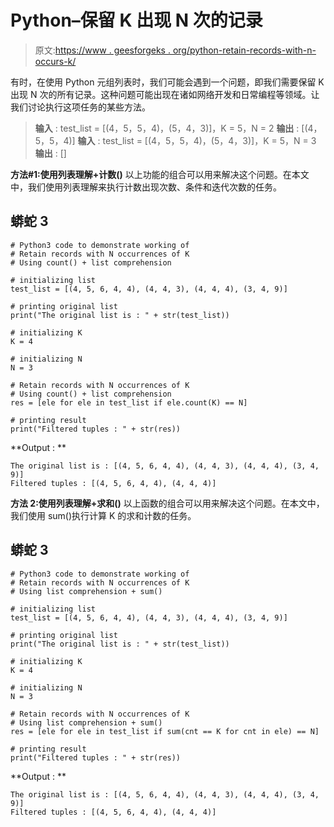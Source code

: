 # Python–保留 K 出现 N 次的记录

> 原文:[https://www . geesforgeks . org/python-retain-records-with-n-occurs-k/](https://www.geeksforgeeks.org/python-retain-records-with-n-occurrences-of-k/)

有时，在使用 Python 元组列表时，我们可能会遇到一个问题，即我们需要保留 K 出现 N 次的所有记录。这种问题可能出现在诸如网络开发和日常编程等领域。让我们讨论执行这项任务的某些方法。

> **输入** : test_list = [(4，5，5，4)，(5，4，3)]，K = 5，N = 2
> **输出** : [(4，5，5，4)]
> **输入** : test_list = [(4，5，5，4)，(5，4，3)]，K = 5，N = 3
> **输出** : []

**方法#1:使用列表理解+计数()**
以上功能的组合可以用来解决这个问题。在本文中，我们使用列表理解来执行计数出现次数、条件和迭代次数的任务。

## 蟒蛇 3

```
# Python3 code to demonstrate working of
# Retain records with N occurrences of K
# Using count() + list comprehension

# initializing list
test_list = [(4, 5, 6, 4, 4), (4, 4, 3), (4, 4, 4), (3, 4, 9)]

# printing original list
print("The original list is : " + str(test_list))

# initializing K
K = 4

# initializing N
N = 3

# Retain records with N occurrences of K
# Using count() + list comprehension
res = [ele for ele in test_list if ele.count(K) == N]

# printing result
print("Filtered tuples : " + str(res))
```

**Output : **

```
The original list is : [(4, 5, 6, 4, 4), (4, 4, 3), (4, 4, 4), (3, 4, 9)]
Filtered tuples : [(4, 5, 6, 4, 4), (4, 4, 4)]
```

**方法 2:使用列表理解+求和()**
以上函数的组合可以用来解决这个问题。在本文中，我们使用 sum()执行计算 K 的求和计数的任务。

## 蟒蛇 3

```
# Python3 code to demonstrate working of
# Retain records with N occurrences of K
# Using list comprehension + sum()

# initializing list
test_list = [(4, 5, 6, 4, 4), (4, 4, 3), (4, 4, 4), (3, 4, 9)]

# printing original list
print("The original list is : " + str(test_list))

# initializing K
K = 4

# initializing N
N = 3

# Retain records with N occurrences of K
# Using list comprehension + sum()
res = [ele for ele in test_list if sum(cnt == K for cnt in ele) == N]

# printing result
print("Filtered tuples : " + str(res))
```

**Output : **

```
The original list is : [(4, 5, 6, 4, 4), (4, 4, 3), (4, 4, 4), (3, 4, 9)]
Filtered tuples : [(4, 5, 6, 4, 4), (4, 4, 4)]
```